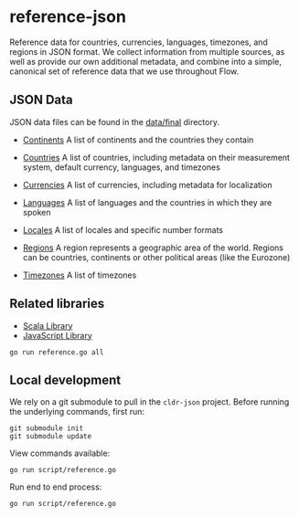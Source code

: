 # reference-json

Reference data for countries, currencies, languages, timezones, and
regions in JSON format. We collect information from multiple sources,
as well as provide our own additional metadata, and combine into a
simple, canonical set of reference data that we use throughout Flow.

## JSON Data

JSON data files can be found in the
[data/final](/flowcommerce/json-reference/tree/master/data/final)
directory.

  - [Continents](https://github.com/flowcommerce/json-reference/blob/master/data/final/continents.json)
    A list of continents and the countries they contain

  - [Countries](https://github.com/flowcommerce/json-reference/blob/master/data/final/countries.json)
    A list of countries, including metadata on their measurement
    system, default currency, languages, and timezones

  - [Currencies](https://github.com/flowcommerce/json-reference/blob/master/data/final/currencies.json)
    A list of currencies, including metadata for localization

  - [Languages](https://github.com/flowcommerce/json-reference/blob/master/data/final/languages.json)
    A list of languages and the countries in which they are spoken

  - [Locales](https://github.com/flowcommerce/json-reference/blob/master/data/final/locales.json)
    A list of locales and specific number formats

  - [Regions](https://github.com/flowcommerce/json-reference/blob/master/data/final/regions.json)
    A region represents a geographic area of the world. Regions can be countries, continents or other political areas (like the Eurozone)

  - [Timezones](https://github.com/flowcommerce/json-reference/blob/master/data/final/timezones.json)
    A list of timezones

## Related libraries

  - [Scala Library](https://github.com/flowcommerce/lib-reference-scala)
  - [JavaScript Library](https://github.com/flowcommerce/lib-reference-javascript)

  `go run reference.go all`

## Local development

We rely on a git submodule to pull in the `cldr-json` project. Before
running the underlying commands, first run:


```
git submodule init
git submodule update
```

View commands available:

  `go run script/reference.go`

Run end to end process:

  `go run script/reference.go`
